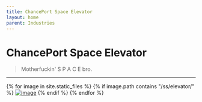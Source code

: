 ```yaml
---
title: ChancePort Space Elevator
layout: home
parent: Industries
---
```


# ChancePort Space Elevator
> Motherfuckin' S P A C E bro.

---

{% for image in site.static_files %}
{% if image.path contains "/ss/elevator/" %}
<a href="{{ image.path }}"><img src="{{ image.path }}" alt="image" /></a>
{% endif %}
{% endfor %}